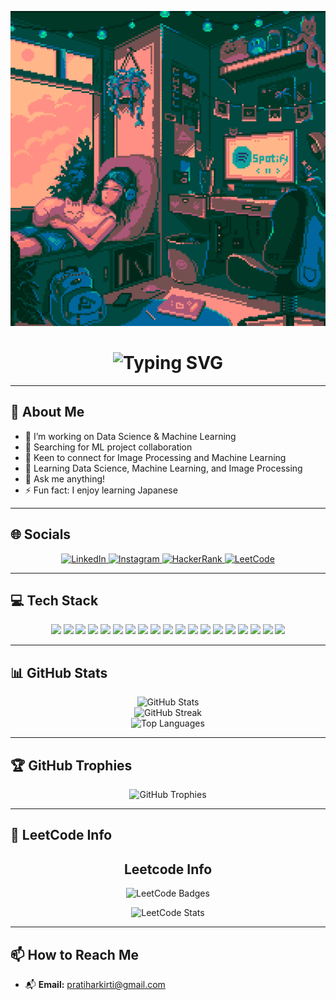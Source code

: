
<!-- Masterhead Animation -->
<p align="center">
  <img src="1.gif" alt="MasterHead" />
</p>

<h1 align="center">
  <img src="https://readme-typing-svg.herokuapp.com/?font=Righteous&size=35&center=true&vCenter=true&width=500&height=70&duration=4000&lines=Hi+There!+👋;+I'm+Kirti+Pratihar!;" alt="Typing SVG" />
</h1>

---

## 💫 About Me

- 🔭 I’m working on Data Science & Machine Learning
- 👯 Searching for ML project collaboration
- 🤝 Keen to connect for Image Processing and Machine Learning
- 🌱 Learning Data Science, Machine Learning, and Image Processing
- 💬 Ask me anything!
- ⚡ Fun fact: I enjoy learning Japanese

---

## 🌐 Socials

<p align="center">
  <a href="https://linkedin.com/in/kirti-pratihar-426072279" target="_blank">
    <img src="https://img.shields.io/badge/LinkedIn-%230077B5.svg?logo=linkedin&logoColor=white" alt="LinkedIn" height="30" />
  </a>
  <a href="https://www.instagram.com/its_kirtip_03?igsh=MXF5eHJ3ZjJ5NGw5aQ==" target="_blank">
    <img src="https://img.shields.io/badge/Instagram-%23E4405F.svg?logo=instagram&logoColor=white" alt="Instagram" height="30"/>
  </a>
  <a href="https://www.hackerrank.com/profile/kirtipratihar03" target="_blank">
    <img src="https://img.shields.io/badge/HackerRank-%232EC866.svg?logo=HackerRank&logoColor=white" alt="HackerRank" height="30"/>
  </a>
  <a href="https://leetcode.com/Kirti03/" target="_blank">
    <img src="https://img.shields.io/badge/LeetCode-%23FFA116.svg?logo=LeetCode&logoColor=white" alt="LeetCode" height="30"/>
  </a>
</p>

---

## 💻 Tech Stack

<div align="center">
  <img src="https://img.shields.io/badge/c++-%2300599C.svg?style=for-the-badge&logo=c%2B%2B&logoColor=white"/>
  <img src="https://img.shields.io/badge/Java-%23ED8B00.svg?style=for-the-badge&logo=java&logoColor=white"/>
  <img src="https://img.shields.io/badge/python-3670A0?style=for-the-badge&logo=python&logoColor=ffdd54" />
  <img src="https://img.shields.io/badge/github%20pages-121013?style=for-the-badge&logo=github&logoColor=white"/>
  <img src="https://img.shields.io/badge/opencv-%23white.svg?style=for-the-badge&logo=opencv&logoColor=white"/>
  <img src="https://img.shields.io/badge/Canva-%2300C4CC.svg?style=for-the-badge&logo=Canva&logoColor=white"/>
  <img src="https://img.shields.io/badge/Keras-%23D00000.svg?style=for-the-badge&logo=Keras&logoColor=white"/>
  <img src="https://img.shields.io/badge/Matplotlib-%23ffffff.svg?style=for-the-badge&logo=Matplotlib&logoColor=black"/>
  <img src="https://img.shields.io/badge/mlflow-%23d9ead3.svg?style=for-the-badge&logo=numpy&logoColor=blue"/>
  <img src="https://img.shields.io/badge/numpy-%23013243.svg?style=for-the-badge&logo=numpy&logoColor=white"/>
  <img src="https://img.shields.io/badge/TensorFlow-%23FF6F00.svg?style=for-the-badge&logo=TensorFlow&logoColor=white"/>
  <img src="https://img.shields.io/badge/pandas-%23150458.svg?style=for-the-badge&logo=pandas&logoColor=white"/>
  <img src="https://img.shields.io/badge/Plotly-%233F4F75.svg?style=for-the-badge&logo=plotly&logoColor=white"/>
  <img src="https://img.shields.io/badge/PyTorch-%23EE4C2C.svg?style=for-the-badge&logo=PyTorch&logoColor=white"/>
  <img src="https://img.shields.io/badge/scikit--learn-%23F7931E.svg?style=for-the-badge&logo=scikit-learn&logoColor=white"/>
  <img src="https://img.shields.io/badge/SciPy-%230C55A5.svg?style=for-the-badge&logo=scipy&logoColor=%white"/>
  <img src="https://img.shields.io/badge/HTML-%23E34F26.svg?style=for-the-badge&logo=html5&logoColor=white"/>
  <img src="https://img.shields.io/badge/CSS-%231572B6.svg?style=for-the-badge&logo=css3&logoColor=white"/>
  <img src="https://img.shields.io/badge/javascript-%23323330.svg?style=for-the-badge&logo=javascript&logoColor=%23F7DF1E"/>
</div>

---

## 📊 GitHub Stats

<p align="center">
  <img src="https://github-readme-stats.vercel.app/api?username=KirtiPratihar&theme=dark&hide_border=false&include_all_commits=false&count_private=false" alt="GitHub Stats" /><br>
  <img src="https://github-readme-streak-stats.herokuapp.com/?user=KirtiPratihar&theme=dark&hide_border=false" alt="GitHub Streak"/><br>
  <img src="https://github-readme-stats.vercel.app/api/top-langs/?username=KirtiPratihar&theme=dark&hide_border=false&include_all_commits=false&count_private=false&layout=compact" alt="Top Languages"/>
</p>

---

## 🏆 GitHub Trophies

<p align="center">
  <img src="https://github-profile-trophy.vercel.app/?username=KirtiPratihar&theme=radicall&no-frame=false&no-bg=false&margin-w=4" alt="GitHub Trophies"/>
</p>

---

## 🚀 LeetCode Info

<h2 align="center">Leetcode Info</h2>
<p align="center">
  <!-- Responsive badge container, wraps badges horizontally -->
  <div style="display: flex; flex-wrap: wrap; justify-content: center; gap: 10px;">
    <img src="https://leetcode-badge-showcase.vercel.app/api?username=Kirti03" alt="LeetCode Badges" style="max-width:100%;" />
  </div>
</p>
<p align="center">
  <img src="https://leetcard.jacoblin.cool/kirti03?theme=dark&font=Nunito&ext=heatmap&width=600&height=300&animation=true" alt="LeetCode Stats" />
</p>

---

## 📫 How to Reach Me

- 📬 **Email:** pratiharkirti@gmail.com

<!-- Proudly created with GPRM ( https://gprm.itsvg.in ) --> 
